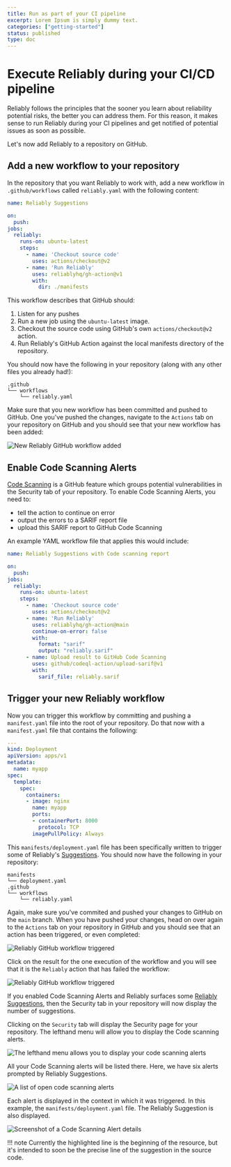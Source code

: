 ```yaml
---
title: Run as part of your CI pipeline
excerpt: Lorem Ipsum is simply dummy text.
categories: ["getting-started"]
status: published
type: doc
---
```

# Execute Reliably during your CI/CD pipeline

Reliably follows the principles that the sooner you learn about reliability
potential risks, the better you can address them. For this reason, it makes
sense to run Reliably during your CI pipelines and get notified of potential
issues as soon as possible.

Let's now add Reliably to a repository on GitHub.

[demo-repo]: https://github.com/reliablyhq/action-demo
[gh-action]: ../../tools/github/action.md

## Add a new workflow to your repository

In the repository that you want Reliably to work with, add a new workflow in
`.github/workflows` called `reliably.yaml` with the following content:

```yaml
name: Reliably Suggestions

on:
  push:
jobs:
  reliably:
    runs-on: ubuntu-latest
    steps:
      - name: 'Checkout source code'
        uses: actions/checkout@v2
      - name: 'Run Reliably'
        uses: reliablyhq/gh-action@v1
        with:
          dir: ./manifests
```

This workflow describes that GitHub should:

1. Listen for any pushes
3. Run a new job using the `ubuntu-latest` image.
4. Checkout the source code using GitHub's own `actions/checkout@v2` action.
5. Run Reliably's GitHub Action against the local manifests directory of the
   repository.

You should now have the following in your repository (along with any other
files you already had!):

```
.github
└── workflows
    └── reliably.yaml
```

Make sure that you new workflow has been committed and pushed to GitHub. One
you've pushed the changes, navigate to the `Actions` tab on your repository on
GitHub and you should see that your new workflow has been added:

<img src="./images/gh-reliably-workflow-added.png" alt="New Reliably GitHub workflow added"/>

## Enable Code Scanning Alerts

<a href="https://docs.github.com/en/free-pro-team@latest/github/finding-security-vulnerabilities-and-errors-in-your-code/automatically-scanning-your-code-for-vulnerabilities-and-errors" target="_blank" rel="noopener noreferer">Code Scanning</a> is a GitHub feature which groups potential vulnerabilities in the
Security tab of your repository. To enable Code Scanning Alerts, you need to:

* tell the action to continue on error
* output the errors to a SARIF report file
* upload this SARIF report to GitHub Code Scanning

An example YAML workflow file that applies this would include:

```yaml
name: Reliably Suggestions with Code scanning report

on:
  push:
jobs:
  reliably:
    runs-on: ubuntu-latest
    steps:
      - name: 'Checkout source code'
        uses: actions/checkout@v2
      - name: 'Run Reliably'
        uses: reliablyhq/gh-action@main
        continue-on-error: false
        with:
          format: "sarif"
          output: "reliably.sarif"
      - name: Upload result to GitHub Code Scanning
        uses: github/codeql-action/upload-sarif@v1
        with:
          sarif_file: reliably.sarif
```

## Trigger your new Reliably workflow

Now you can trigger this workflow by committing and pushing a `manifest.yaml`
file into the root of your repository.
Do that now with a `manifest.yaml` file that contains the following:

```yaml
---
kind: Deployment
apiVersion: apps/v1
metadata:
  name: myapp
spec:
  template:
    spec:
      containers:
      - image: nginx
        name: myapp
        ports:
        - containerPort: 8000
          protocol: TCP
        imagePullPolicy: Always
```

This `manifests/deployment.yaml` file has been specifically written to
trigger some of
Reliably's [Suggestions](/howitworks/suggestions). You should now have the
following in your repository:

```
manifests
└── deployment.yaml
.github
└── workflows
    └── reliably.yaml
```

Again, make sure you've commited and pushed your changes to GitHub on the `main`
branch. When you have pushed your changes, head on over again to the `Actions`
tab on your repository in GitHub and you should see that an action has been
triggered, or even completed:

<img src="./images/reliably-gh-action-triggered.png" alt="Reliably GitHub workflow triggered"/>

Click on the result for the one execution of the workflow and you will see that
it is the `Reliably` action that has failed the workflow:

<img src="./images/failed-gh-workflow.png" alt="Reliably GitHub workflow triggered"/>

If you enabled Code Scanning Alerts and Reliably surfaces some
[Reliably Suggestions](/howitworks/suggestions), then the Security tab in your
repository will now display the number of suggestions.

Clicking on the `Security` tab will display the Security page for your
repository. The lefthand menu will allow you to display the Code scanning
alerts.

<img src="./images/security-page.png" alt="The lefthand menu allows you to display your code scanning alerts"/>

All your Code Scanning alerts will be listed there. Here, we have six alerts
prompted by Reliably Suggestions.

<img src="./images/code-scanning-alerts-list.png" alt="A list of open code scanning alerts"/>

Each alert is displayed in the context in which it was triggered. In this
example, the `manifests/deployment.yaml` file. The Reliably Suggestion is
also displayed.

<img src="./images/alert-detail.png" alt="Screenshot of a Code Scanning Alert details"/>

!!! note
    Currently the highlighted line is the beginning of the resource, but it's
    intended to soon be the precise line of the suggestion in the source code.

